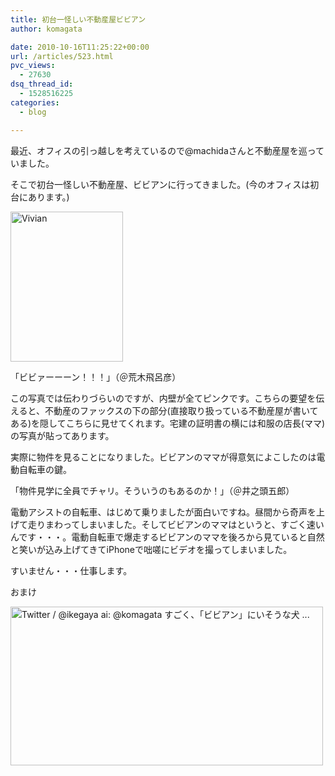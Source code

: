 ```yaml
---
title: 初台一怪しい不動産屋ビビアン
author: komagata

date: 2010-10-16T11:25:22+00:00
url: /articles/523.html
pvc_views:
  - 27630
dsq_thread_id:
  - 1528516225
categories:
  - blog

---
```

最近、オフィスの引っ越しを考えているので@machidaさんと不動産屋を巡っていました。

そこで初台一怪しい不動産屋、ビビアンに行ってきました。(今のオフィスは初台にあります。)


  <a href="http://www.flickr.com/photos/komagata/5061992456/" title="Vivian by komagata, on Flickr"><img src="http://farm5.static.flickr.com/4087/5061992456_60507ec990_m.jpg" width="180" height="240" alt="Vivian" /></a>


「ビビァーーーン！！！」（＠荒木飛呂彦）

この写真では伝わりづらいのですが、内壁が全てピンクです。こちらの要望を伝えると、不動産のファックスの下の部分(直接取り扱っている不動産屋が書いてある)を隠してこちらに見せてくれます。宅建の証明書の横には和服の店長(ママ)の写真が貼ってあります。

実際に物件を見ることになりました。ビビアンのママが得意気によこしたのは電動自転車の鍵。

「物件見学に全員でチャリ。そういうのもあるのか！」（＠井之頭五郎）

電動アシストの自転車、はじめて乗りましたが面白いですね。昼間から奇声を上げて走りまわってしまいました。そしてビビアンのママはというと、すごく速いんです・・・。電動自転車で爆走するビビアンのママを後ろから見ていると自然と笑いが込み上げてきてiPhoneで咄嗟にビデオを撮ってしまいました。




すいません・・・仕事します。

おまけ





  <a href="http://www.flickr.com/photos/komagata/5086221004/" title="Twitter / @ikegaya ai: @komagata すごく、「ビビアン」にいそうな犬 ... by komagata, on Flickr"><img src="http://farm5.static.flickr.com/4085/5086221004_f744dc24e2.jpg" width="500" height="254" alt="Twitter / @ikegaya ai: @komagata すごく、「ビビアン」にいそうな犬 ..." /></a>
